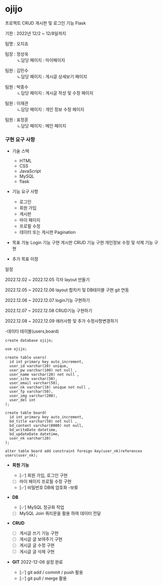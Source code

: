# ojijo

프로젝트 CRUD 게시판 및 로그인 기능 Flask

기한 : 2022년 12/2 ~ 12/8일까지


팀명 : 오지죠


팀장 : 정성욱<br>
&nbsp;&nbsp;&nbsp;&nbsp;&nbsp;&nbsp;&nbsp;&nbsp;&nbsp; ㄴ담당 페이지 : 마이페이지      

팀원 : 김민수<br>
      &nbsp;&nbsp;&nbsp;&nbsp;&nbsp;&nbsp;&nbsp;&nbsp;&nbsp; ㄴ담당 페이지 : 게시글 상세보기 페이지
      
팀원 : 박종수<br>
      &nbsp;&nbsp;&nbsp;&nbsp;&nbsp;&nbsp;&nbsp;&nbsp;&nbsp; ㄴ담당 페이지 : 게시글 작성 및 수정 페이지
      
팀원 : 이재관<br>
      &nbsp;&nbsp;&nbsp;&nbsp;&nbsp;&nbsp;&nbsp;&nbsp;&nbsp; ㄴ담당 페이지 : 개인 정보 수정 페이지
      
팀원 : 표정훈<br>
      &nbsp;&nbsp;&nbsp;&nbsp;&nbsp;&nbsp;&nbsp;&nbsp;&nbsp; ㄴ담당 페이지 : 메인 페이지

### 구현 요구 사항

- 기술 스택
    - HTML
    - CSS
    - JavaScript
    - MySQL
    - flask

- 기능 요구 사항
    - 로그인
    - 회원 가입
    - 게시판
    - 마이 페이지
    - 프로필 수정
    - 데이터 또는 게시판 Pagination


- 목표 가눙
  Login 기능 구현
  게시판 CRUD 기능 구현
  개인정보 수정 및 삭제 기능 구현
  
- 추가 목표
  미정
  
일정

2022.12.02 ~ 2022.12.05 각자 layout 만들기

2022.12.05 ~ 2022.12.06 layout 합치키 및 DB테이블 구현 git 연동

2022.12.06 ~ 2022.12.07 login기능 구현하기

2022.12.07 ~ 2022.12.08 CRUD기능 구현하기

2022.12.08 ~ 2022.12.09 에러사항 및 추가 수정사항변경하기


-데이터 테이블(users,board)

  ```
create database ojijo;

use ojijo;

create table users(
    id int primary key auto_increment,
    user_id varchar(20) unique,
    user_pw varchar(100) not null ,
    user_name varchar(20) not null ,
    user_site varchar(50),
    user_email varchar(50),
    user_nk varchar(10) unique not null ,
    user_fp varchar(50),
    user_img varchar(200),
    user_del int
);

create table board(
    id int primary key auto_increment,
    bd_title varchar(50) not null ,
    bd_content varchar(8000) not null,
    bd_writeDate datetime,
    bd_updateDate datetime,
    user_nk varchar(20)
);

alter table board add constraint foreign key(user_nk)references users(user_nk);
```


- **회원 기능**
    - [✅]  회원 가입, 로그인 구현
    - [ ]  마이 페이지 프로필 수정 구현
    - [✅]  비밀번호 DB에 암호화 -보류

- **DB**
    - [✅]  MySQL 정규화 작업
    - [ ]  MySQL Join 쿼리문을 활용 하여 데이터 전달

- **CRUD**
    - [ ]  게시글 쓰기 기능 구현
    - [ ]  게시글 글 보여주기 구현
    - [ ]  게시글 글 수정 구현
    - [ ]  게시글 글 삭제 구현

- **GIT** 2022-12-06 설정 완료
    - [✅]  git add / commit / push 활용
    - [✅]  git pull / merge 활용

